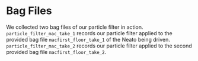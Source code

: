 # Bag Files

We collected two bag files of our particle filter in action. `particle_filter_mac_take_1` records our particle filter applied to the provided bag file `macfirst_floor_take_1` of the Neato being driven. `particle_filter_mac_take_2` records our particle filter applied to the second provided bag file `macfirst_floor_take_2`.